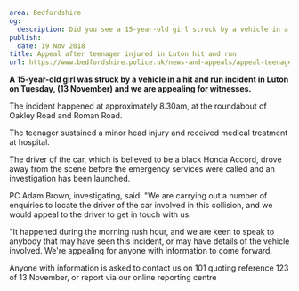 ```yaml
area: Bedfordshire
og:
  description: Did you see a 15-year-old girl struck by a vehicle in a hit and run incident in Luton on Tuesday, 13 November?
publish:
  date: 19 Nov 2018
title: Appeal after teenager injured in Luton hit and run
url: https://www.bedfordshire.police.uk/news-and-appeals/appeal-teenager-collision-nov18
```

**A 15-year-old girl was struck by a vehicle in a hit and run incident in Luton on Tuesday, (13 November) and we are appealing for witnesses.**

The incident happened at approximately 8.30am, at the roundabout of Oakley Road and Roman Road.

The teenager sustained a minor head injury and received medical treatment at hospital.

The driver of the car, which is believed to be a black Honda Accord, drove away from the scene before the emergency services were called and an investigation has been launched.

PC Adam Brown, investigating, said: "We are carrying out a number of enquiries to locate the driver of the car involved in this collision, and we would appeal to the driver to get in touch with us.

"It happened during the morning rush hour, and we are keen to speak to anybody that may have seen this incident, or may have details of the vehicle involved. We're appealing for anyone with information to come forward.

Anyone with information is asked to contact us on 101 quoting reference 123 of 13 November, or report via our online reporting centre
